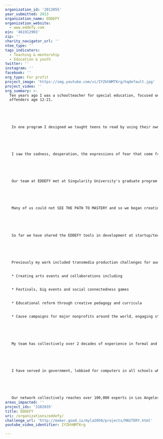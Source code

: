 ```yaml
---
organization_id: '2013055'
year_submitted: 2013
organization_name: EDDEFY
organization_website:
  - www.eddefy.com
ein: '461912903'
zip: ''
charity_navigator_url: ''
ntee_type: ''
tags_indicators:
  - Teaching & mentorship
  - Education & youth
twitter: ''
instagram: ''
facebook: ''
org_type: For profit
project_image: 'https://img.youtube.com/vi/IYZkhNMTKrg/hqdefault.jpg'
project_video: ''
org_summary: >-
  Ten years ago I was a schoolteacher for special education, focused on violent
  offenders age 12-21. 
   
   
   
   
   
   In one program I designed we taught teens to read by using their own music, asking them to rap freestyle into the computer and then sending them home with a CD, their lyrics and the assignment to produce a 2 song album in 9 weeks. Not only did all students complete the assignment, a large portion of the students improved their reading and writing tremendously, many jumping multiple grade levels in a matter of weeks while showing great motivation for the process of creative music production. Two students won demos in local studios for recording contracts and overall engagement and retention of this at-risk population was the highest we witnessed in years of teaching.
   
   
   
   
   
   I saw the sadness, desperation, the expressions of fear that come from feeling lost - and I also saw that the creative arts education can rapidly change this situation and the motivation of the individual learner.
   
   
   
   
   
   Our team at EDDEFY met at Singularity University's graduate program in 2012 at NASA/Ames where we galvanized around a mission to provide educational access to anyone, anywhere, anytime. We saw mobility, ubiquity of resources, tracking and personalization to be essential along with sharing the most engaging learning opportunities available to motivate individuals to be their best and achieve their goals. 
   
   
   
   
   
   Many of us could not SEE THE PATH TO MASTERY and so we began creating the EDDEFY toolkit and this MASTERY campaign for Los Angeles. We aim to map and visualize learning for the city of LA.
   
   
   
   
   
   So far we have shared the EDDEFY tools in development at startup/technology pitch sessions and at the educational GetIdeas Conference. This week we shared our work at DigitalLA and we will be demoing our product at technology events in LA this year.
   
   
   
   
   
   Previously my work included transmedia production challenges for audiences of all ages:
   
   
   * Creating arts events and collaborations including
   
   
   * Festivals, big events and social connectedness games
   
   
   * Educational reform through creative pedagogy and curricula
   
   
   * Cause campaigns for major nonprofits around the world, engaging storytellers to share their work effectively and build momentum for thousands of causes
   
   
   
   
   
   My team has collectively over 2 decades of experience in formal and informal learning settings along with 3 decades of nonprofit management experience and a vast pool of technology tools and expertise to bring to this process. My cofounders include two PhDs in data sciences for analysis and mapping of the insights we find through this campaign and we won awards in our graduate program for our ability to navigate the subtle challenges of the educational field using the EDDEFY toolkit.
   
   
   
   
   
   I have served in government, lobbied for computers in all schools when I was 7 years old and continue my lifelong work empowering others to be their best through any media available.
   
   
   
   
   
   Our network collectively reaches over 100,000 experts in Los Angeles.
areas_impacted: ''
project_ids: '3102035'
title: EDDEFY
uri: /organizations/eddefy/
challenge_url: 'http://maker.good.is/myla2050/projects/MASTERY.html'
youtube_video_identifier: IYZkhNMTKrg

---
```

